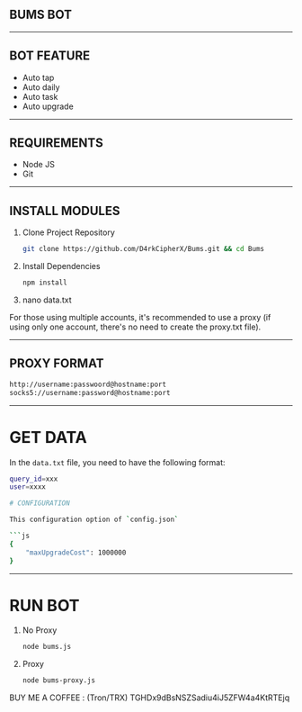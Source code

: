 ## BUMS BOT

---

## BOT FEATURE

- Auto tap
- Auto daily
- Auto task
- Auto upgrade

---

## REQUIREMENTS

- Node JS
- Git


---

## INSTALL MODULES

1. Clone Project Repository
   ```bash
   git clone https://github.com/D4rkCipherX/Bums.git && cd Bums
   ```

2. Install Dependencies
   ```bash
   npm install
   ```
3. nano data.txt

For those using multiple accounts, it's recommended to use a proxy (if using only one account, there's no need to create the proxy.txt file).

---

## PROXY FORMAT

```bash
http://username:passwoord@hostname:port
socks5://username:password@hostname:port
```

---

# GET DATA

In the `data.txt` file, you need to have the following format:

```bash
query_id=xxx
user=xxxx

# CONFIGURATION

This configuration option of `config.json`

```js
{
    "maxUpgradeCost": 1000000
}
```

---

# RUN BOT

1. No Proxy
   ```bash
   node bums.js
   ```
2. Proxy
   ```bash
   node bums-proxy.js
   ```
BUY ME A COFFEE : (Tron/TRX) TGHDx9dBsNSZSadiu4iJ5ZFW4a4KtRTEjq
